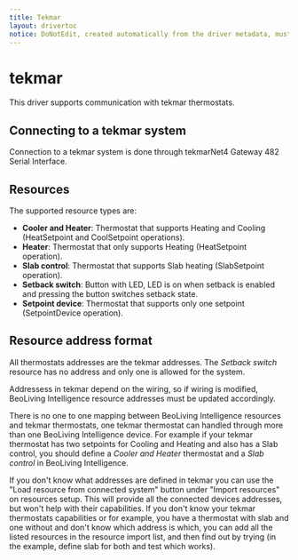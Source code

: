 ```yaml
---
title: Tekmar
layout: drivertoc
notice: DoNotEdit, created automatically from the driver metadata, must be updated on the driver itself
---
```

tekmar
===============================

This driver supports communication with tekmar thermostats.

Connecting to a tekmar system
--------------------------------

Connection to a tekmar system is done through tekmarNet4 Gateway 482 Serial Interface.

Resources
------------------

The supported resource types are:

 + **Cooler and Heater**: Thermostat that supports Heating and Cooling (HeatSetpoint and CoolSetpoint operations).
 + **Heater**: Thermostat that only supports Heating (HeatSetpoint operation).
 + **Slab control**: Thermostat that supports Slab heating (SlabSetpoint operation).
 + **Setback switch**: Button with LED, LED is on when setback is enabled and pressing the button switches setback state.
 + **Setpoint device**: Thermostat that supports only one setpoint (SetpointDevice operation).

Resource address format
-----------------------

All thermostats addresses are the tekmar addresses.
The *Setback switch* resource has no address and only one is allowed for the system.

Addressess in tekmar depend on the wiring, so if wiring is modified, BeoLiving Intelligence resource addresses must be updated accordingly.

There is no one to one mapping between BeoLiving Intelligence resources and tekmar thermostats,
one tekmar thermostat can handled through more than one BeoLiving Intelligence device.
For example if your tekmar thermostat has two setpoints for Cooling and Heating and also has a Slab control,
you should define a *Cooler and Heater* thermostat and a *Slab control* in BeoLiving Intelligence.

If you don't know what addresses are defined in tekmar you can use the "Load resource from connected system" button under "Import resources"
on resources setup. This will provide all the connected devices addresses, but won't help with their capabilities.
If you don't know your tekmar thermostats capabilities or for example, you have a thermostat with slab and one without and don't know which address is which,
you can add all the listed resources in the resource import list, and then find out by trying (in the example, define slab for both and test which works).
